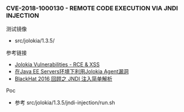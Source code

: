 ### CVE-2018-1000130 - REMOTE CODE EXECUTION VIA JNDI INJECTION

测试镜像

* src/jolokia/1.3.5/

参考链接

* [Jolokia Vulnerabilities - RCE & XSS](https://blog.gdssecurity.com/labs/2018/4/18/jolokia-vulnerabilities-rce-xss.html)
* [在Java EE Servers环境下利用Jolokia Agent漏洞](http://www.freebuf.com/vuls/166695.html)
* [BlackHat 2016 回顾之 JNDI 注入简单解析](http://rickgray.me/jndi-injection-from-theory-to-apply-blackhat-review)

Poc

* 参考 src/jolokia/1.3.5/jndi-injection/run.sh


